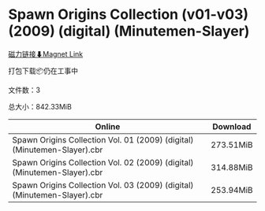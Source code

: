 # Spawn Origins Collection (v01-v03) (2009) (digital) (Minutemen-Slayer)

[磁力链接⬇Magnet Link](magnet:?xt=urn:btih:31ef49745b0f4a571d1fc9018f820d07e7a25cec&dn=Spawn%20Origins%20Collection%20%28v01-v03%29%20%282009%29%20%28digital%29%20%28Minutemen-Slayer%29)

打包下载📦仍在工事中

文件数：3

总大小：842.33MiB

Online | Download
--- | ---
Spawn Origins Collection Vol. 01 (2009) (digital) (Minutemen-Slayer).cbr | 273.51MiB
Spawn Origins Collection Vol. 02 (2009) (digital) (Minutemen-Slayer).cbr | 314.88MiB
Spawn Origins Collection Vol. 03 (2009) (digital) (Minutemen-Slayer).cbr | 253.94MiB